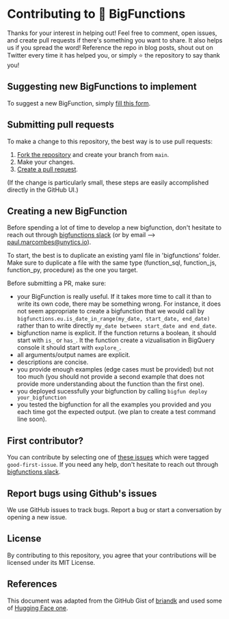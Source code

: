 # Contributing to 🤗 BigFunctions
Thanks for your interest in helping out! Feel free to comment, open issues, and create pull requests if there's something you want to share. It also helps us if you spread the word! Reference the repo in blog posts, shout out on Twitter every time it has helped you, or simply ⭐️ the repository to say thank you!


## Suggesting new BigFunctions to implement

To suggest a new BigFunction, simply [fill this form](https://github.com/unytics/bigfunctions/issues/new?assignees=&labels=new-bigfunction&template=new_bigfunction.yaml&title=%5Bnew%5D%3A+%60function_name%28argument1%2C+argument2%29%60).


## Submitting pull requests
To make a change to this repository, the best way is to use pull requests:

1. [Fork the repository](https://docs.github.com/en/get-started/quickstart/fork-a-repo?tool=webui#forking-a-repository) and create your branch from `main`.
2. Make your changes.
6. [Create a pull request](https://docs.github.com/en/pull-requests/collaborating-with-pull-requests/proposing-changes-to-your-work-with-pull-requests/creating-a-pull-request-from-a-fork).

(If the change is particularly small, these steps are easily accomplished directly in the GitHub UI.)


## Creating a new BigFunction

Before spending a lot of time to develop a new bigfunction, don't hesitate to reach out through [bigfunctions slack](https://join.slack.com/t/bigfunctions/shared_invite/zt-1gbv491mu-cs03EJbQ1fsHdQMcFN7E1Q) (or by email --> paul.marcombes@unytics.io).

To start, the best is to duplicate an existing yaml file in 'bigfunctions' folder. Make sure to duplicate a file with the same type (function_sql, function_js, function_py, procedure) as the one you target.

Before submitting a PR, make sure:

- your BigFunction is really useful. If it takes more time to call it than to write its own code, there may be something wrong. For instance, it does not seem appropriate to create a bigfunction that we would call by `bigfunctions.eu.is_date_in_range(my_date, start_date, end_date)` rather than to write directly `my_date between start_date and end_date`.
- bigfunction name is explicit. If the function returns a boolean, it should start with `is_` or `has_`. It the function create a vizualisation in BigQuery console it should start with `explore_`. 
- all arguments/output names are explicit. 
- descriptions are concise.
- you provide enough examples (edge cases must be provided) but not too much (you should not provide a second example that does not provide more understanding about the function than the first one).
- you deployed sucessfully your bigfunction by calling `bigfun deploy your_bigfunction`
- you tested the bigfunction for all the examples you provided and you each time got the expected output. (we plan to create a test command line soon).


## First contributor? 

You can contribute by selecting one of [these issues]([url](https://github.com/unytics/bigfunctions/issues?q=is%3Aissue+is%3Aopen+label%3A%22good+first+issue%22)) which were tagged `good-first-issue`. If you need any help, don't hesitate to reach out through [bigfunctions slack](https://join.slack.com/t/bigfunctions/shared_invite/zt-1gbv491mu-cs03EJbQ1fsHdQMcFN7E1Q).


## Report bugs using Github's issues
We use GitHub issues to track bugs. Report a bug or start a conversation by opening a new issue.


## License
By contributing to this repository, you agree that your contributions will be licensed under its MIT License.


## References
This document was adapted from the GitHub Gist of [briandk](https://gist.github.com/briandk/3d2e8b3ec8daf5a27a62) and used some of [Hugging Face one](https://github.com/huggingface/transformers/blob/main/CONTRIBUTING.md).
